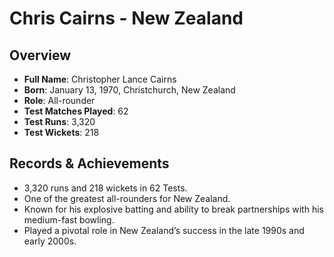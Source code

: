 # Chris Cairns - New Zealand

## Overview
- **Full Name**: Christopher Lance Cairns
- **Born**: January 13, 1970, Christchurch, New Zealand
- **Role**: All-rounder
- **Test Matches Played**: 62
- **Test Runs**: 3,320
- **Test Wickets**: 218

## Records & Achievements
- 3,320 runs and 218 wickets in 62 Tests.
- One of the greatest all-rounders for New Zealand.
- Known for his explosive batting and ability to break partnerships with his medium-fast bowling.
- Played a pivotal role in New Zealand’s success in the late 1990s and early 2000s.
